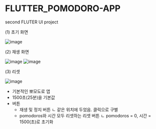 # FLUTTER_POMODORO-APP
second FLUTER UI project

(1) 초기 화면

![image](https://github.com/user-attachments/assets/8f644cee-8b5b-47fb-88f5-2a46445451d1)

(2) 재생 화면

![image](https://github.com/user-attachments/assets/57711a99-55a4-42cd-a36e-2ab5d838152b)
![image](https://github.com/user-attachments/assets/389ad5c8-551b-48dc-8ae8-926e7ac292f9)

(3) 리셋

![image](https://github.com/user-attachments/assets/87b6a62c-fc4a-466e-beae-6a77b27dc755)


- 기본적인 뽀모도로 앱
- 1500초(25분)을 기본값
- 버튼
    - 재생 및 정지 버튼
      ㄴ 같은 위치에 두었음. 클릭으로 구별
    - pomodoros와 시간 모두 리셋하는 리셋 버튼
      ㄴ pomodoros =  0, 시간 = 1500(초)로 초기화
